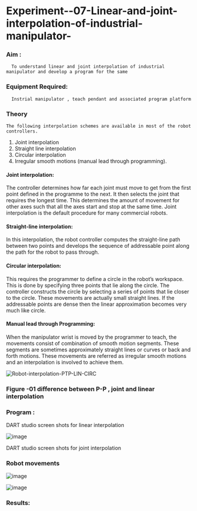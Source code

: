 # Experiment--07-Linear-and-joint-interpolation-of-industrial-manipulator-

### Aim :
      To understand linear and joint interpolation of industrial manipulator and develop a program for the same 
      
### Equipment Required: 
      Instrial manipulator , teach pendant and associated program platform 
      
### Theory 
    The following interpolation schemes are available in most of the robot controllers.
1. Joint interpolation
2. Straight line interpolation
3. Circular interpolation
4. Irregular smooth motions (manual lead through programming).
#### Joint interpolation: 
The controller determines how far each joint must move to get from the first point defined in the programme to the next. It then selects the joint that
requires the longest time. This determines the amount of movement for other axes such that all the axes start and stop at the same time. Joint interpolation is the default procedure for many commercial robots.

#### Straight-line interpolation: 
In this interpolation, the robot controller computes the straight-line path between two points and develops the sequence of addressable point along the path for the robot to pass through.

#### Circular interpolation: 
This requires the programmer to define a circle in the
robot’s workspace. This is done by specifying three points that lie along the circle. The controller constructs the circle by selecting a series of points that lie closer to the circle. These movements are actually small straight lines. If the addressable points are dense then the linear approximation becomes very much like circle.


#### Manual lead through Programming: 
When the manipulator wrist is moved by the programmer to teach, the movements consist of combination of smooth motion segments. These segments are sometimes approximately straight lines or curves or back and forth motions. These movements are referred as irregular smooth motions and an interpolation is involved to achieve them.




![Robot-interpolation-PTP-LIN-CIRC](https://user-images.githubusercontent.com/36288975/201615171-d0886aaa-8220-4b0c-8a1d-3d8a5c69c76a.png)

### Figure -01 difference between P-P , joint and linear interpolation 


### Program : 
DART studio screen shots for linear interpolation 

![image](https://github.com/Sharonsteffani2005/Experiment--07-Linear-and-joint-interpolation-of-industrial-manipulator-/assets/144979934/bd22e66b-2592-4050-992f-2f9ed2bd9db2)


DART studio screen shots for joint interpolation 



### Robot movements 

![image](https://github.com/Sharonsteffani2005/Experiment--07-Linear-and-joint-interpolation-of-industrial-manipulator-/assets/144979934/8bb0aaa6-8fa5-47f2-bb34-6aed49d73d43)



![image](https://github.com/Sharonsteffani2005/Experiment--07-Linear-and-joint-interpolation-of-industrial-manipulator-/assets/144979934/18e21278-5ff3-42f1-81b2-4624b44142ee)

### Results:  
